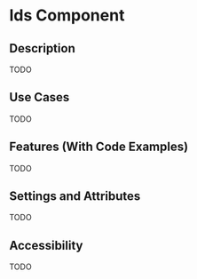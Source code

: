 # Ids Component

## Description

TODO

## Use Cases

TODO

## Features (With Code Examples)

TODO

## Settings and Attributes

TODO

## Accessibility

TODO